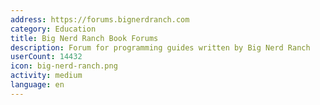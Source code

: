 ```yaml
---
address: https://forums.bignerdranch.com
category: Education
title: Big Nerd Ranch Book Forums
description: Forum for programming guides written by Big Nerd Ranch
userCount: 14432
icon: big-nerd-ranch.png
activity: medium
language: en
---
```

